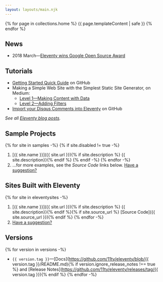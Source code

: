 ```yaml
---
layout: layouts/main.njk
---
```


{% for page in collections.home %}
{{ page.templateContent | safe }}
{% endfor %}

## News

* 2018 March—<a href="https://www.zachleat.com/web/eleventy-google-award/">Eleventy wins Google Open Source Award </a>

## Tutorials

* [Getting Started Quick Guide](https://github.com/11ty/eleventy#getting-started) on GitHub
* <span class="elv-b">Making a Simple Web Site with the Simplest Static Site Generator</span>, on Medium:
	* [Level 1—Making Content with Data](https://medium.com/@11ty/making-a-simple-web-site-with-the-simplest-static-site-generator-level-1-7fc6febca1)
	* [Level 2—Adding Filters](https://medium.com/@11ty/making-a-simple-web-site-with-eleventy-level-2-1b356183377c)
* [Import your Disqus Comments into Eleventy](https://github.com/11ty/eleventy-import-disqus/blob/master/README.md) on GitHub

_See all [Eleventy blog posts](https://www.zachleat.com/web/eleventy/)._


## Sample Projects

{% for site in samples -%}
{% if site.disabled != true -%}
1. [{{ site.name }}]({{ site.url }}){% if site.description %} {{ site.description}}{% endif %}
{% endif -%}
{% endfor -%}
1. …for more examples, see the _Source Code_ links below. [Have a suggestion?](https://github.com/11ty/eleventy/issues/new?labels=sample-project)

## Sites Built with Eleventy

{% for site in eleventysites -%}
1. [{{ site.name }}]({{ site.url }}){% if site.description %} {{ site.description}}{% endif %}{% if site.source_url %} [Source Code]({{ site.source_url }}){% endif %}
{% endfor -%}
1. [Have a suggestion?](https://github.com/11ty/11ty.io/issues/new?title=I+built+a+site+with+Eleventy!)

## Versions

{% for version in versions -%}
* `{{ version.tag }}`—[Docs](https://github.com/11ty/eleventy/blob/{{ version.tag }}/README.md){% if version.ignore_release_notes !== true %} and [Release Notes](https://github.com/11ty/eleventy/releases/tag/{{ version.tag }}){% endif %}
{% endfor -%}

